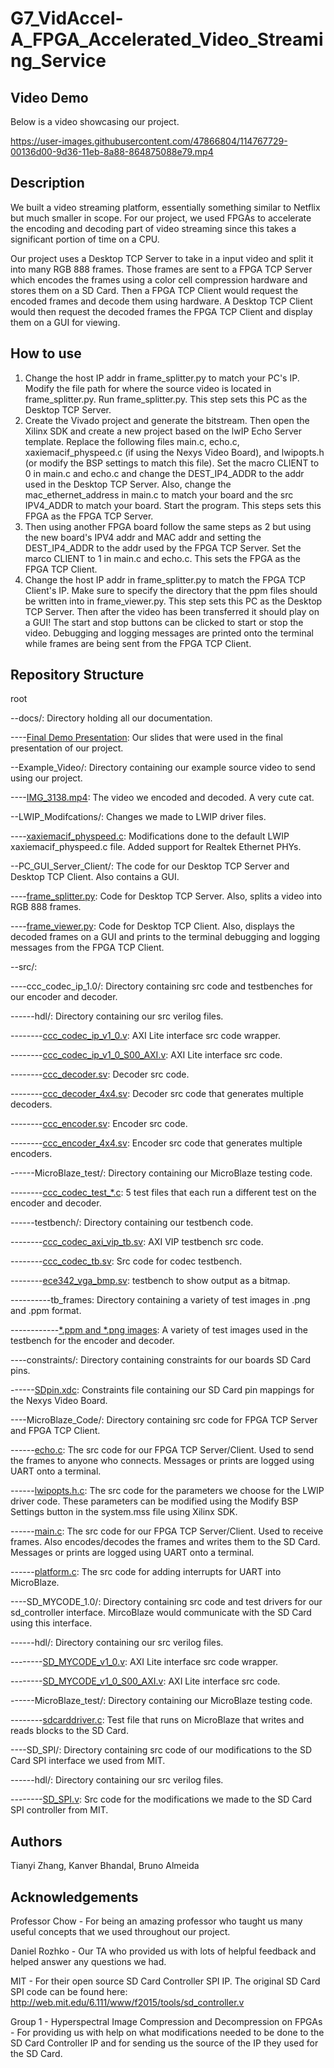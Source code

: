 # G7_VidAccel-A_FPGA_Accelerated_Video_Streaming_Service

## Video Demo

Below is a video showcasing our project.

https://user-images.githubusercontent.com/47866804/114767729-00136d00-9d36-11eb-8a88-864875088e79.mp4

## Description

We built a video streaming platform, essentially something similar to Netflix but much smaller in scope. For our project, we used FPGAs to accelerate the encoding and decoding part of video streaming since this takes a significant portion of time on a CPU. 

Our project uses a Desktop TCP Server to take in a input video and split it into many RGB 888 frames. Those frames are sent to a FPGA TCP Server which encodes the frames using a color cell compression hardware and stores them on a SD Card. Then a FPGA TCP Client would request the encoded frames and decode them using hardware. A Desktop TCP Client would then request the decoded frames the FPGA TCP Client and display them on a GUI for viewing.

## How to use

1. Change the host IP addr in frame_splitter.py to match your PC's IP. Modify the file path for where the source video is located in frame_splitter.py. Run frame_splitter.py. This step sets this PC as the Desktop TCP Server.
2. Create the Vivado project and generate the bitstream. Then open the Xilinx SDK and create a new project based on the lwIP Echo Server template. Replace the following files main.c, echo.c, xaxiemacif_physpeed.c (if using the Nexys Video Board), and lwipopts.h (or modify the BSP settings to match this file). Set the macro CLIENT to 0 in main.c and echo.c and change the DEST_IP4_ADDR to the addr used in the Desktop TCP Server. Also, change the mac_ethernet_address in main.c to match your board and the src IPV4_ADDR to match your board. Start the program. This steps sets this FPGA as the FPGA TCP Server.
3. Then using another FPGA board follow the same steps as 2 but using the new board's IPV4 addr and MAC addr and setting the DEST_IP4_ADDR to the addr used by the FPGA TCP Server. Set the marco CLIENT to 1 in main.c and echo.c. This sets the FPGA as the FPGA TCP Client.
4. Change the host IP addr in frame_splitter.py to match the FPGA TCP Client's IP. Make sure to specify the directory that the ppm files should be written into in frame_viewer.py. This step sets this PC as the Desktop TCP Server. Then after the video has been transferred it should play on a GUI! The start and stop buttons can be clicked to start or stop the video. Debugging and logging messages are printed onto the terminal while frames are being sent from the FPGA TCP Client.

## Repository Structure

root

--docs/: Directory holding all our documentation.

----[Final Demo Presentation](https://github.com/KanverB/G7_VidAccel-A_FPGA_Accelerated_Video_Streaming_Service/blob/main/docs/Final%20Demo%20Presentation.pdf): Our slides that were used in the final presentation of our project.

--Example_Video/: Directory containing our example source video to send using our project.

----[IMG_3138.mp4](https://github.com/KanverB/G7_VidAccel-A_FPGA_Accelerated_Video_Streaming_Service/blob/main/Example_Video/IMG_3138.mp4): The video we encoded and decoded. A very cute cat.

--LWIP_Modifcations/: Changes we made to LWIP driver files.

----[xaxiemacif_physpeed.c](https://github.com/KanverB/G7_VidAccel-A_FPGA_Accelerated_Video_Streaming_Service/blob/main/LWIP_Modifcations/xaxiemacif_physpeed.c): Modifications done to the default LWIP xaxiemacif_physpeed.c file. Added support for Realtek Ethernet PHYs.

--PC_GUI_Server_Client/: The code for our Desktop TCP Server and Desktop TCP Client. Also contains a GUI.

----[frame_splitter.py](https://github.com/KanverB/G7_VidAccel-A_FPGA_Accelerated_Video_Streaming_Service/blob/main/PC_GUI_Server_Client/frame_splitter.py): Code for Desktop TCP Server. Also, splits a video into RGB 888 frames.

----[frame_viewer.py](https://github.com/KanverB/G7_VidAccel-A_FPGA_Accelerated_Video_Streaming_Service/blob/main/PC_GUI_Server_Client/frame_viewer.py): Code for Desktop TCP Client. Also, displays the decoded frames on a GUI and prints to the terminal debugging and logging messages from the FPGA TCP Client.

--src/:

----ccc_codec_ip_1.0/: Directory containing src code and testbenches for our encoder and decoder.

------hdl/: Directory containing our src verilog files.

--------[ccc_codec_ip_v1_0.v](https://github.com/KanverB/G7_VidAccel-A_FPGA_Accelerated_Video_Streaming_Service/blob/main/src/ccc_codec_ip_1.0/hdl/ccc_codec_ip_v1_0.v): AXI Lite interface src code wrapper.

--------[ccc_codec_ip_v1_0_S00_AXI.v](https://github.com/KanverB/G7_VidAccel-A_FPGA_Accelerated_Video_Streaming_Service/blob/main/src/ccc_codec_ip_1.0/hdl/ccc_codec_ip_v1_0_S00_AXI.v): AXI Lite interface src code.

--------[ccc_decoder.sv](https://github.com/KanverB/G7_VidAccel-A_FPGA_Accelerated_Video_Streaming_Service/blob/main/src/ccc_codec_ip_1.0/hdl/ccc_decoder.sv): Decoder src code.

--------[ccc_decoder_4x4.sv](https://github.com/KanverB/G7_VidAccel-A_FPGA_Accelerated_Video_Streaming_Service/blob/main/src/ccc_codec_ip_1.0/hdl/ccc_decoder_4x4.sv): Decoder src code that generates multiple decoders.

--------[ccc_encoder.sv](https://github.com/KanverB/G7_VidAccel-A_FPGA_Accelerated_Video_Streaming_Service/blob/main/src/ccc_codec_ip_1.0/hdl/ccc_encoder.sv): Encoder src code.

--------[ccc_encoder_4x4.sv](https://github.com/KanverB/G7_VidAccel-A_FPGA_Accelerated_Video_Streaming_Service/blob/main/src/ccc_codec_ip_1.0/hdl/ccc_encoder_4x4.sv): Encoder src code that generates multiple encoders.

------MicroBlaze_test/: Directory containing our MicroBlaze testing code.

--------[ccc_codec_test_\*.c](https://github.com/KanverB/G7_VidAccel-A_FPGA_Accelerated_Video_Streaming_Service/tree/main/src/ccc_codec_ip_1.0/MicroBlaze_test): 5 test files that each run a different test on the encoder and decoder.

------testbench/: Directory containing our testbench code.

--------[ccc_codec_axi_vip_tb.sv](https://github.com/KanverB/G7_VidAccel-A_FPGA_Accelerated_Video_Streaming_Service/blob/main/src/ccc_codec_ip_1.0/testbench/ccc_codec_axi_vip_tb.sv): AXI VIP testbench src code.

--------[ccc_codec_tb.sv](https://github.com/KanverB/G7_VidAccel-A_FPGA_Accelerated_Video_Streaming_Service/blob/main/src/ccc_codec_ip_1.0/testbench/ccc_codec_tb.sv): Src code for codec testbench.

--------[ece342_vga_bmp.sv](https://github.com/KanverB/G7_VidAccel-A_FPGA_Accelerated_Video_Streaming_Service/blob/main/src/ccc_codec_ip_1.0/testbench/ece342_vga_bmp.sv): testbench to show output as a bitmap.

----------tb_frames\: Directory containing a variety of test images in .png and .ppm format.

------------[\*.ppm and \*.png images](https://github.com/KanverB/G7_VidAccel-A_FPGA_Accelerated_Video_Streaming_Service/tree/main/src/ccc_codec_ip_1.0/testbench/tb_frames): A variety of test images used in the testbench for the encoder and decoder.

----constraints/: Directory containing constraints for our boards SD Card pins.

------[SDpin.xdc](https://github.com/KanverB/G7_VidAccel-A_FPGA_Accelerated_Video_Streaming_Service/blob/main/src/constraints/SDpin.xdc): Constraints file containing our SD Card pin mappings for the Nexys Video Board.

----MicroBlaze_Code/: Directory containing src code for FPGA TCP Server and FPGA TCP Client.

------[echo.c](https://github.com/KanverB/G7_VidAccel-A_FPGA_Accelerated_Video_Streaming_Service/blob/main/src/MicroBlaze_Code/echo.c): The src code for our FPGA TCP Server/Client. Used to send the frames to anyone who connects. Messages or prints are logged using UART onto a terminal.

------[lwipopts.h.c](https://github.com/KanverB/G7_VidAccel-A_FPGA_Accelerated_Video_Streaming_Service/blob/main/src/MicroBlaze_Code/lwipopts.h): The src code for the parameters we choose for the LWIP driver code. These parameters can be modified using the Modify BSP Settings button in the system.mss file using Xilinx SDK.

------[main.c](https://github.com/KanverB/G7_VidAccel-A_FPGA_Accelerated_Video_Streaming_Service/blob/main/src/MicroBlaze_Code/main.c): The src code for our FPGA TCP Server/Client. Used to receive frames. Also encodes/decodes the frames and writes them to the SD Card. Messages or prints are logged using UART onto a terminal.

------[platform.c](https://github.com/KanverB/G7_VidAccel-A_FPGA_Accelerated_Video_Streaming_Service/blob/main/src/MicroBlaze_Code/platform.c): The src code for adding interrupts for UART into MicroBlaze.

----SD_MYCODE_1.0/: Directory containing src code and test drivers for our sd_controller interface. MircoBlaze would communicate with the SD Card using this interface. 

------hdl/: Directory containing our src verilog files.

--------[SD_MYCODE_v1_0.v](https://github.com/KanverB/G7_VidAccel-A_FPGA_Accelerated_Video_Streaming_Service/blob/main/src/SD_MYCODE_1.0/hdl/SD_MYCODE_v1_0.v): AXI Lite interface src code wrapper.

--------[SD_MYCODE_v1_0_S00_AXI.v](https://github.com/KanverB/G7_VidAccel-A_FPGA_Accelerated_Video_Streaming_Service/blob/main/src/SD_MYCODE_1.0/hdl/SD_MYCODE_v1_0_S00_AXI.v): AXI Lite interface src code.

------MicroBlaze_test/: Directory containing our MicroBlaze testing code.

--------[sdcarddriver.c](https://github.com/KanverB/G7_VidAccel-A_FPGA_Accelerated_Video_Streaming_Service/blob/main/src/SD_MYCODE_1.0/MicroBlaze_test/sdcarddriver.c): Test file that runs on MicroBlaze that writes and reads blocks to the SD Card.

----SD_SPI/: Directory containing src code of our modifications to the SD Card SPI interface we used from MIT. 

------hdl/: Directory containing our src verilog files.

--------[SD_SPI.v](https://github.com/KanverB/G7_VidAccel-A_FPGA_Accelerated_Video_Streaming_Service/blob/main/src/SD_SPI/hdl/SD_SPI.v): Src code for the modifications we made to the SD Card SPI controller from MIT.

## Authors

Tianyi Zhang,
Kanver Bhandal,
Bruno Almeida 

## Acknowledgements

Professor Chow - For being an amazing professor who taught us many useful concepts that we used throughout our project. 

Daniel Rozhko - Our TA who provided us with lots of helpful feedback and helped answer any questions we had.

MIT - For their open source SD Card Controller SPI IP. The original SD Card SPI code can be found here: http://web.mit.edu/6.111/www/f2015/tools/sd_controller.v

Group 1 - Hyperspectral Image Compression and Decompression on FPGAs - For providing us with help on what modifications needed to be done to the SD Card Controller IP and for sending us the source of the IP they used for the SD Card.
